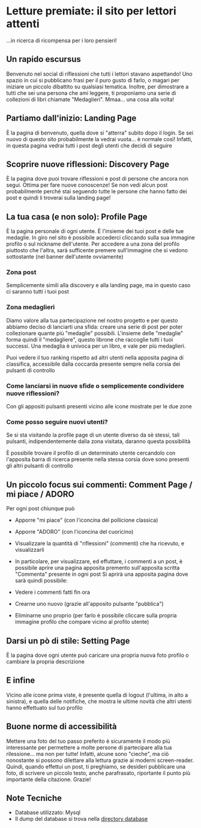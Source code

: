 # Letture premiate: il sito per lettori attenti #

...in ricerca di ricompensa per i loro pensieri!

## Un rapido escursus ##

Benvenuto nel social di riflessioni che tutti i lettori stavano aspettando! Uno spazio in cui si pubblicano frasi per il puro gusto di farlo, o magari per iniziare un piccolo dibattito su qualsiasi tematica. Inoltre, per dimostrare a tutti che sei una persona che ami leggere, ti proponiamo una serie di collezioni di libri chiamate "Medaglieri". Mmaa... una cosa alla volta!

## Partiamo dall'inizio: Landing Page ##

È la pagina di benvenuto, quella dove si "atterra" subito dopo il login. Se sei nuovo di questo sito probabilmente la vedrai vuota... è normale così! Infatti, in questa pagina vedrai tutti i post degli utenti che decidi di seguire

## Scoprire nuove riflessioni: Discovery Page ##

È la pagina dove puoi trovare riflessioni e post di persone che ancora non segui. Ottima per fare nuove conoscenze! Se non vedi alcun post probabilmente perché stai seguendo tutte le persone che hanno fatto dei post e quindi li troverai sulla landing page!

## La tua casa (e non solo): Profile Page ##

È la pagina personale di ogni utente. È l'insieme dei tuoi post e delle tue medaglie. In giro nel sito è possibile accederci cliccando sulla sua immagine profilo o sul nickname dell'utente. Per accedere a una zona del profilo piuttosto che l'altra, sarà sufficente premere sull'immagine che si vedono sottostante (nel banner dell'utente ovviamente)

### Zona post ###

Semplicemente simili alla discovery e alla landing page, ma in questo caso ci saranno tutti i tuoi post

### Zona medaglieri ###

Diamo valore alla tua partecipazione nel nostro progetto e per questo abbiamo deciso di lanciarti una sfida: creare una serie di post per poter collezionare quante più "medaglie" possibili. L'insieme delle "medaglie" forma quindi il "medagliere", questo librone che raccoglie tutti i tuoi successi. Una medaglia è univoca per un libro, e vale per più medaglieri.

Puoi vedere il tuo ranking rispetto ad altri utenti nella apposita pagina di classifica, accessibile dalla coccarda presente sempre nella corsia dei pulsanti di controllo

### Come lanciarsi in nuove sfide o semplicemente condividere nuove riflessioni? ###

Con gli appositi pulsanti presenti vicino alle icone mostrate per le due zone

### Come posso seguire nuovi utenti? ###

Se si sta visitando la profile page di un utente diverso da sè stessi, tali pulsanti, indipendentemente dalla zona visitata, daranno questa possibilità

È possibile trovare il profilo di un determinato utente cercandolo con l'apposita barra di ricerca presente nella stessa corsia dove sono presenti gli altri pulsanti di controllo

## Un piccolo focus sui commenti: Comment Page / mi piace / ADORO ##

Per ogni post chiunque può

* Apporre "mi piace" (con l'iconcina del pollicione classica)

* Apporre "ADORO" (con l'iconcina del cuoricino)

* Visualizzare la quantità di "riflessioni" (commenti) che ha ricevuto, e visualizzarli

* In particolare, per visualizzare, ed effuttare, i commenti a un post, è possibile aprire una pagina apposita premento sull'apposita scritta "Commenta" presente in ogni post Si aprirà una apposita pagina dove sarà quindi possibile:

* Vedere i commenti fatti fin ora

* Crearne uno nuovo (grazie all'apposito pulsante "pubblica")

* Eliminarne uno proprio (per farlo è possibile cliccare sulla propria immagine profilo che compare vicino al profilo utente)

## Darsi un pò di stile: Setting Page ##

È la pagina dove ogni utente può caricare una propria nuova foto profilo o cambiare la propria descrizione

## E infine ##

Vicino alle icone prima viste, è presente quella di logout (l'ultima, in alto a sinistra), e quella delle notifiche, che mostra le ultime novità che altri utenti hanno effettuato sul tuo profilo

## Buone norme di accessibilità ##

Mettere una foto del tuo passo preferito è sicuramente il modo più interessante per permettere a molte persone di partecipare alla tua rilessione... ma non per tutte! Infatti, alcune sono "cieche", ma ciò nonostante si possono dilettare alla lettura grazie ai moderni screen-reader. Quindi, quando effettui un post, ti preghiamo, se desideri pubblicare una foto, di scrivere un piccolo testo, anche parafrasato, riportante il punto più importante della citazione. Grazie!

## Note Tecniche ##

* Database utilizzato: Mysql
* Il dump del database si trova nella [directory database](database) 
